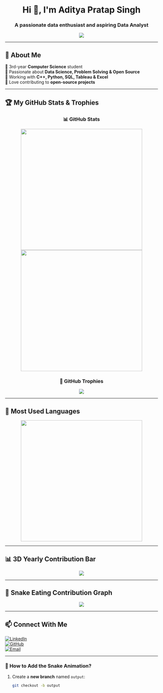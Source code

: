 <h1 align="center">Hi 👋, I'm Aditya Pratap Singh</h1>
<h3 align="center">A passionate data enthusiast and aspiring Data Analyst</h3>

<p align="center">
  <img src="https://readme-typing-svg.herokuapp.com?font=Fira+Code&weight=600&size=22&pause=1000&color=34D1BF&width=450&lines=Welcome+to+my+GitHub!;Aspiring+Data+Analyst;Problem+Solver+%26+Tech+Lover" />
</p>

---

## 🚀 About Me  
🔹 3rd-year **Computer Science** student  
🔹 Passionate about **Data Science, Problem Solving & Open Source**  
🔹 Working with **C++, Python, SQL, Tableau & Excel**  
🔹 Love contributing to **open-source projects**  

---

## 🏆 My GitHub Stats & Trophies  
<div align="center">

  ### 📊 GitHub Stats  
  <img src="https://github-readme-stats.vercel.app/api?username=aditya762&show_icons=true&theme=tokyonight&hide_border=true" width="400" />
  <img src="https://streak-stats.demolab.com?user=aditya762&theme=tokyonight&hide_border=true" width="400" />

  ### 🏅 GitHub Trophies  
  <img src="https://github-profile-trophy.vercel.app/?username=aditya762&theme=onedark&row=1&column=7&margin-w=15" />

  

</div>

---

## 📌 Most Used Languages  
<p align="center">
  <img src="https://github-readme-stats.vercel.app/api/top-langs/?username=aditya762&layout=compact&theme=tokyonight&hide_border=true" width="400" />
</p>

---

## 📊 3D Yearly Contribution Bar  
<p align="center">
  <img src="https://github-readme-activity-graph.vercel.app/graph?username=aditya762&theme=github" />
</p>

---

## 🐍 Snake Eating Contribution Graph  
<p align="center">
  <img src="https://raw.githubusercontent.com/aditya762/aditya762/output/github-contribution-grid-snake.svg" />
</p>

---

## 📫 Connect With Me  
[![LinkedIn](https://img.shields.io/badge/LinkedIn-0A66C2?style=for-the-badge&logo=linkedin&logoColor=white)](https://www.linkedin.com/in/aditya45)  
[![GitHub](https://img.shields.io/badge/GitHub-171515?style=for-the-badge&logo=github&logoColor=white)](https://github.com/aditya762)  
[![Email](https://img.shields.io/badge/Email-D14836?style=for-the-badge&logo=gmail&logoColor=white)](mailto:adityaprataps0018@gmail.com)

---

### 🚀 **How to Add the Snake Animation?**
1. Create a **new branch** named `output`:  
   ```sh
   git checkout -b output
